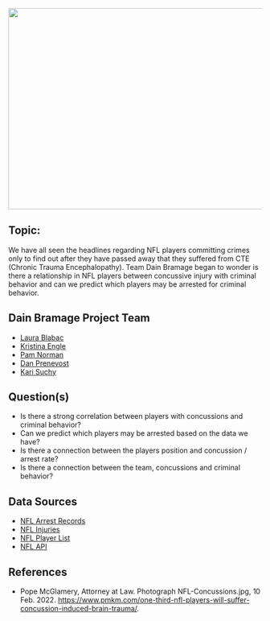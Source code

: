 <p align="center">
  <img width="1000" height= "400" src="https://user-images.githubusercontent.com/88597956/153295908-10de97b2-3d86-4d53-b14d-f49ee13a5857.jpg">
</p>

## Topic: 
We have all seen the headlines regarding NFL players committing crimes only to find out after they have passed away that they suffered from CTE (Chronic Trauma Encephalopathy). Team Dain Bramage began to wonder is there a relationship in NFL players between concussive injury with criminal behavior and can we predict which players may be arrested for criminal behavior.

## Dain Bramage Project Team
- [Laura Blabac]()
- [Kristina Engle]()
- [Pam Norman]()
- [Dan Prenevost]()
- [Kari Suchy]()

## Question(s)  
- Is there a strong correlation between players with concussions and criminal behavior?
- Can we predict which players may be arrested based on the data we have? 
- Is there a connection between the players position and concussion / arrest rate?
- Is there a connection between the team, concussions and criminal behavior?

## Data Sources 
- [NFL Arrest Records](https://databases.usatoday.com/nfl-arrests/)
- [NFL Injuries](https://www.nfl.com/injuries/)
- [NFL Player List](https://www.pro-football-reference.com/players/)
- [NFL API](https://sportsdata.io/developers/api-documentation/nfl#/sports-data/league-feeds)






## References  
- Pope McGlamery, Attorney at Law. Photograph NFL-Concussions.jpg, 10 Feb. 2022. https://www.pmkm.com/one-third-nfl-players-will-suffer-concussion-induced-brain-trauma/.
